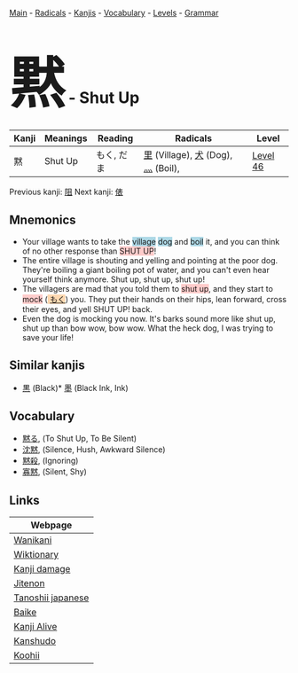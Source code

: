 <style> bigfont {font-size: 100px}</style>
[Main](../README.md) -
[Radicals](../radicals.md) -
[Kanjis](../kanjis.md) -
[Vocabulary](../vocabulary.md) -
[Levels](../levels.md) -
[Grammar](../grammar.md)
# <bigfont> 黙</bigfont> - Shut Up 

| Kanji | Meanings | Reading | Radicals | Level |
| --- | --- | --- | --- | --- |
| 黙 | Shut Up | もく, だま | [里](../radicals/里.md) (Village), [犬](../radicals/犬.md) (Dog), [灬](../radicals/灬.md) (Boil),  | [Level 46](../levels/wk_level46.md) |

Previous kanji: [阻](阻.md) Next kanji: [俵](俵.md) 

## Mnemonics
 * Your village wants to take the <span style="background-color:#ADD8E6"> village</span> <span style="background-color:#ADD8E6"> dog</span> and <span style="background-color:#ADD8E6"> boil</span> it, and you can think of no other response than <span style="background-color:#ffcccb"> SHUT UP</span>! 
* The entire village is shouting and yelling and pointing at the poor dog. They're boiling a giant boiling pot of water, and you can't even hear yourself think anymore. Shut up, shut up, shut up! 
* The villagers are mad that you told them to <span style="background-color:#ffcccb"> shut up</span>, and they start to <span style="background-color:#ffcccb"> mock</span> (<span style="background-color:#fed8b1"> [もく](https://jisho.org/search/もく)</span>) you. They put their hands on their hips, lean forward, cross their eyes, and yell SHUT UP! back.
* Even the dog is mocking you now. It's barks sound more like shut up, shut up than bow wow, bow wow. What the heck dog, I was trying to save your life!


## Similar kanjis
 * [黒](黒.md) (Black)* [墨](墨.md) (Black Ink, Ink)


## Vocabulary
 * [黙る](../vocabulary/黙.md), (To Shut Up, To Be Silent)
* [沈黙](../vocabulary/黙.md), (Silence, Hush, Awkward Silence)
* [黙殺](../vocabulary/黙.md), (Ignoring)
* [寡黙](../vocabulary/黙.md), (Silent, Shy)



## Links 

| Webpage |
| --- |
| [Wanikani          ](https://www.wanikani.com/kanji/黙) |
| [Wiktionary        ](https://en.wiktionary.org/wiki/黙) |
| [Kanji damage      ](http://www.kanjidamage.com/kanji/search?utf8=✓&q=黙) |
| [Jitenon           ](https://jitenon.com/kanji/黙) |
| [Tanoshii japanese ](https://www.tanoshiijapanese.com/dictionary/kanji.cfm?k=黙) |
| [Baike             ](https://baike.baidu.com/item/黙) |
| [Kanji Alive       ](https://app.kanjialive.com/黙) |
| [Kanshudo          ](https://www.kanshudo.com/searchmn?q=黙) |
| [Koohii            ](https://kanji.koohii.com/study/kanji/黙) |
